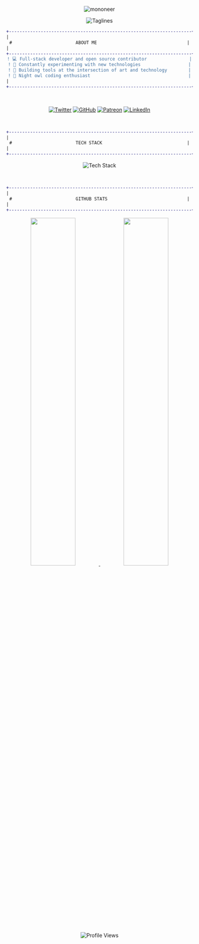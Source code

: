 <p align="center">
  <img src="https://readme-typing-svg.demolab.com?font=Courier+New&size=30&duration=4000&pause=1000&color=FFFFFF&center=true&vCenter=true&width=500&height=80&lines=mononeer" alt="mononeer" />
</p>

<p align="center">
  <img src="https://readme-typing-svg.demolab.com?font=Courier+New&size=18&duration=3000&pause=1000&color=A9A9A9&center=true&width=500&lines=Developer;Creator;Experimenter" alt="Taglines" />
</p>

<div align="center">

```diff
+---------------------------------------------------------------------+
|                                                                     |
#                        𝙰𝙱𝙾𝚄𝚃 𝙼𝙴                                  |
|                                                                     |
+---------------------------------------------------------------------+
! 💻 Full-stack developer and open source contributor                |
! 🧪 Constantly experimenting with new technologies                  |
! 🎨 Building tools at the intersection of art and technology        |
! 🌙 Night owl coding enthusiast                                     |
|                                                                     |
+---------------------------------------------------------------------+
```

</div>

<br>

<div align="center">

[![Twitter](https://img.shields.io/badge/Twitter-@mononeer-1DA1F2?style=for-the-badge&logo=twitter&logoColor=white)](https://twitter.com/mononeer)
[![GitHub](https://img.shields.io/badge/GitHub-@mononeer-181717?style=for-the-badge&logo=github&logoColor=white)](https://github.com/mononeer)
[![Patreon](https://img.shields.io/badge/Patreon-@mononeer-F96854?style=for-the-badge&logo=patreon&logoColor=white)](https://patreon.com/mononeer)
[![LinkedIn](https://img.shields.io/badge/LinkedIn-@mononeer-0077B5?style=for-the-badge&logo=linkedin&logoColor=white)](https://linkedin.com/in/mononeer)

</div>

<br>

<div align="center">

```diff
+---------------------------------------------------------------------+
|                                                                     |
#                        𝚃𝙴𝙲𝙷 𝚂𝚃𝙰𝙲𝙺                                |
|                                                                     |
+---------------------------------------------------------------------+
```

</div>

<p align="center">
  <img src="https://skillicons.dev/icons?i=js,ts,nodejs,react,nextjs,py,rust,go,docker,kubernetes,aws,git,linux,vim&theme=dark&perline=7" alt="Tech Stack" />
</p>

<br>

<div align="center">

```diff
+---------------------------------------------------------------------+
|                                                                     |
#                        𝙶𝙸𝚃𝙷𝚄𝙱 𝚂𝚃𝙰𝚃𝚂                              |
|                                                                     |
+---------------------------------------------------------------------+
```

</div>

<p align="center">
  <a href="https://github.com/mononeer">
    <img width="49%" src="https://github-readme-streak-stats.herokuapp.com?user=mononeer&theme=github-dark&hide_border=true&date_format=M%20j%5B%2C%20Y%5D&background=00000000" />
    <img width="49%" src="https://github-readme-stats.vercel.app/api?username=mononeer&show_icons=true&theme=github_dark&hide_border=true&count_private=true&bg_color=00000000" />
  </a>
</p>

<p align="center">
  <img src="https://komarev.com/ghpvc/?username=mononeer&label=Profile+Views&color=2D3748&style=flat" alt="Profile Views" />
</p>
